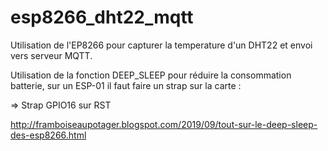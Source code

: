 # esp8266_dht22_mqtt
Utilisation de l'EP8266 pour capturer la temperature d'un DHT22 et envoi vers serveur MQTT.

Utilisation de la fonction DEEP_SLEEP pour réduire la consommation batterie, sur un ESP-01 il faut faire un strap sur la carte :

=> Strap GPIO16 sur RST

http://framboiseaupotager.blogspot.com/2019/09/tout-sur-le-deep-sleep-des-esp8266.html
